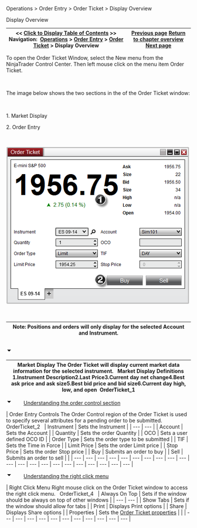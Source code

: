 ﻿


Operations \> Order Entry \> Order Ticket \> Display Overview






















Display Overview







| \<\< [Click to Display Table of Contents](display_overview_order_ticket.md) \>\> **Navigation:**     [Operations](operations.md) \> [Order Entry](order_entry.md) \> [Order Ticket](order_ticket.md) \> Display Overview | [Previous page](order_ticket.md) [Return to chapter overview](order_ticket.md) [Next page](submitting_orders_order_ticket.md) |
| --- | --- |














To open the Order Ticket Window, select the New menu from the NinjaTrader Control Center. Then left mouse click on the menu item Order Ticket.


 


The image below shows the two sections in the of the Order Ticket window:


 


1\. Market Display


2\. Order Entry


 


![OrderTicket_3](orderticket_3.png)


 




| Note: Positions and orders will only display for the selected Account and Instrument. |
| --- |



## 


![tog_minus](tog_minus.gif)




| Market Display The Order Ticket will display current market data information for the selected instrument.   Market Display Definitions 1\.Instrument Description2\.Last Price3\.Current day net change4\.Best ask price and ask size5\.Best bid price and bid size6\.Current day high, low, and open  OrderTicket_1 |
| --- |



![tog_minus](tog_minus.gif)        [Understanding the order control section](javascript:HMToggle('toggle','UnderstandingTheOrderControlSection','UnderstandingTheOrderControlSection_ICON'))




| Order Entry Controls The Order Control region of the Order Ticket is used to specify several attributes for a pending order to be submitted.   OrderTicket_2     | Instrument | Sets the Instrument | | --- | --- | | Account | Sets the Account | | Quantity | Sets the order Quantity | | OCO | Sets a user defined OCO ID | | Order Type | Sets the order type to be submitted | | TIF | Sets the Time in Force | | Limit Price | Sets the order Limit price | | Stop Price | Sets the order Stop price | | Buy | Submits an order to buy | | Sell | Submits an order to sell | |
| --- | --- | --- | --- | --- | --- | --- | --- | --- | --- | --- | --- | --- | --- | --- | --- | --- | --- | --- | --- | --- |



![tog_minus](tog_minus.gif)        [Understanding the right click menu](javascript:HMToggle('toggle','UnderstandingTheRightClickMenu','UnderstandingTheRightClickMenu_ICON'))




| Right Click Menu Right mouse click on the Order Ticket window to access the right click menu.   OrderTicket_4     | Always On Top | Sets if the window should be always on top of other windows | | --- | --- | | Show Tabs | Sets if the window should allow for tabs | | Print | Displays Print options | | Share | Displays Share options | | Properties | Sets the [Order Ticket properties](properties_order_ticket.md) | |
| --- | --- | --- | --- | --- | --- | --- | --- | --- | --- | --- |










